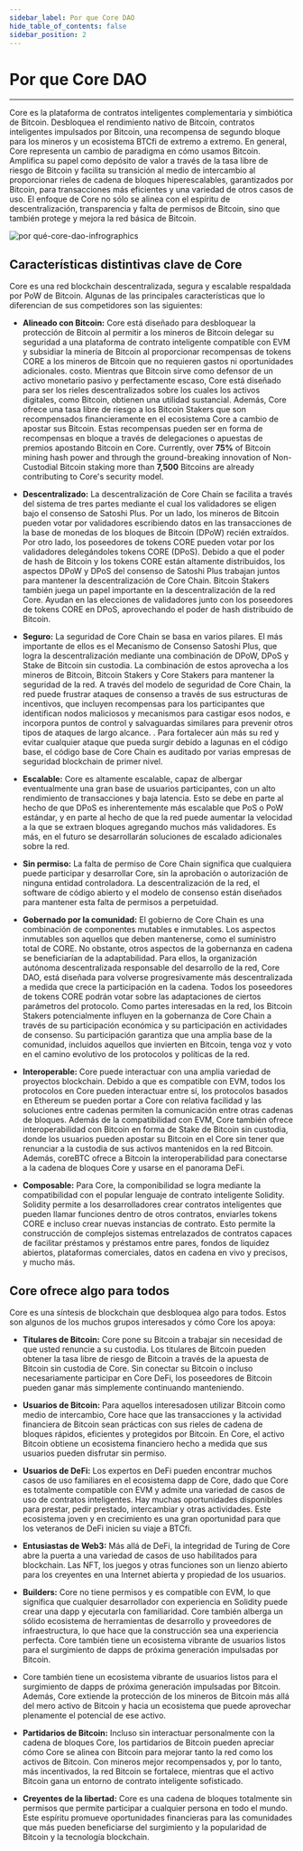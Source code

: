 ```yaml
---
sidebar_label: Por que Core DAO
hide_table_of_contents: false
sidebar_position: 2
---
```


# Por que Core DAO

---

Core es la plataforma de contratos inteligentes complementaria y simbiótica de Bitcoin. Desbloquea el rendimiento nativo de Bitcoin, contratos inteligentes impulsados ​​por Bitcoin, una recompensa de segundo bloque para los mineros y un ecosistema BTCfi de extremo a extremo. En general, Core representa un cambio de paradigma en cómo usamos Bitcoin. Amplifica su papel como depósito de valor a través de la tasa libre de riesgo de Bitcoin y facilita su transición al medio de intercambio al proporcionar rieles de cadena de bloques hiperescalables, garantizados por Bitcoin, para transacciones más eficientes y una variedad de otros casos de uso. El enfoque de Core no sólo se alinea con el espíritu de descentralización, transparencia y falta de permisos de Bitcoin, sino que también protege y mejora la red básica de Bitcoin.

![por qué-core-dao-infrographics](../../../static/img/Infographic.png)

## Características distintivas clave de Core

Core es una red blockchain descentralizada, segura y escalable respaldada por PoW de Bitcoin. Algunas de las principales características que lo diferencian de sus competidores son las siguientes:

- **Alineado con Bitcoin:** Core está diseñado para desbloquear la protección de Bitcoin al permitir a los mineros de Bitcoin delegar su seguridad a una plataforma de contrato inteligente compatible con EVM y subsidiar la minería de Bitcoin al proporcionar recompensas de tokens CORE a los mineros de Bitcoin que no requieren gastos ni oportunidades adicionales. costo. Mientras que Bitcoin sirve como defensor de un activo monetario pasivo y perfectamente escaso, Core está diseñado para ser los rieles descentralizados sobre los cuales los activos digitales, como Bitcoin, obtienen una utilidad sustancial. Además, Core ofrece una tasa libre de riesgo a los Bitcoin Stakers que son recompensados ​​financieramente en el ecosistema Core a cambio de apostar sus Bitcoin. Estas recompensas pueden ser en forma de recompensas en bloque a través de delegaciones o apuestas de premios apostando Bitcoin en Core. Currently, over **75%** of Bitcoin mining hash power and through the ground-breaking innovation of Non-Custodial Bitcoin staking more than **7,500** Bitcoins are already contributing to Core's security model.

- **Descentralizado:** La descentralización de Core Chain se facilita a través del sistema de tres partes mediante el cual los validadores se eligen bajo el consenso de Satoshi Plus. Por un lado, los mineros de Bitcoin pueden votar por validadores escribiendo datos en las transacciones de la base de monedas de los bloques de Bitcoin (DPoW) recién extraídos. Por otro lado, los poseedores de tokens CORE pueden votar por los validadores delegándoles tokens CORE (DPoS). Debido a que el poder de hash de Bitcoin y los tokens CORE están altamente distribuidos, los aspectos DPoW y DPoS del consenso de Satoshi Plus trabajan juntos para mantener la descentralización de Core Chain. Bitcoin Stakers también juega un papel importante en la descentralización de la red Core. Ayudan en las elecciones de validadores junto con los poseedores de tokens CORE en DPoS, aprovechando el poder de hash distribuido de Bitcoin.

- **Seguro:** La seguridad de Core Chain se basa en varios pilares. El más importante de ellos es el Mecanismo de Consenso Satoshi Plus, que logra la descentralización mediante una combinación de DPoW, DPoS y Stake de Bitcoin sin custodia. La combinación de estos aprovecha a los mineros de Bitcoin, Bitcoin Stakers y Core Stakers para mantener la seguridad de la red. A través del modelo de seguridad de Core Chain, la red puede frustrar ataques de consenso a través de sus estructuras de incentivos, que incluyen recompensas para los participantes que identifican nodos maliciosos y mecanismos para castigar esos nodos, e incorpora puntos de control y salvaguardas similares para prevenir otros tipos de ataques de largo alcance. . Para fortalecer aún más su red y evitar cualquier ataque que pueda surgir debido a lagunas en el código base, el código base de Core Chain es auditado por varias empresas de seguridad blockchain de primer nivel.

- **Escalable:** Core es altamente escalable, capaz de albergar eventualmente una gran base de usuarios participantes, con un alto rendimiento de transacciones y baja latencia. Esto se debe en parte al hecho de que DPoS es inherentemente más escalable que PoS o PoW estándar, y en parte al hecho de que la red puede aumentar la velocidad a la que se extraen bloques agregando muchos más validadores. Es más, en el futuro se desarrollarán soluciones de escalado adicionales sobre la red.

- **Sin permiso:** La falta de permiso de Core Chain significa que cualquiera puede participar y desarrollar Core, sin la aprobación o autorización de ninguna entidad controladora. La descentralización de la red, el software de código abierto y el modelo de consenso están diseñados para mantener esta falta de permisos a perpetuidad.

- **Gobernado por la comunidad:** El gobierno de Core Chain es una combinación de componentes mutables e inmutables. Los aspectos inmutables son aquellos que deben mantenerse, como el suministro total de CORE. No obstante, otros aspectos de la gobernanza en cadena se beneficiarían de la adaptabilidad. Para ellos, la organización autónoma descentralizada responsable del desarrollo de la red, Core DAO, está diseñada para volverse progresivamente más descentralizada a medida que crece la participación en la cadena. Todos los poseedores de tokens CORE podrán votar sobre las adaptaciones de ciertos parámetros del protocolo. Como partes interesadas en la red, los Bitcoin Stakers potencialmente influyen en la gobernanza de Core Chain a través de su participación económica y su participación en actividades de consenso. Su participación garantiza que una amplia base de la comunidad, incluidos aquellos que invierten en Bitcoin, tenga voz y voto en el camino evolutivo de los protocolos y políticas de la red.

- **Interoperable:** Core puede interactuar con una amplia variedad de proyectos blockchain. Debido a que es compatible con EVM, todos los protocolos en Core pueden interactuar entre sí, los protocolos basados ​​en Ethereum se pueden portar a Core con relativa facilidad y las soluciones entre cadenas permiten la comunicación entre otras cadenas de bloques. Además de la compatibilidad con EVM, Core también ofrece interoperabilidad con Bitcoin en forma de Stake de Bitcoin sin custodia, donde los usuarios pueden apostar su Bitcoin en el Core sin tener que renunciar a la custodia de sus activos mantenidos en la red Bitcoin. Además, coreBTC ofrece a Bitcoin la interoperabilidad para conectarse a la cadena de bloques Core y usarse en el panorama DeFi.

- **Composable:** Para Core, la componibilidad se logra mediante la compatibilidad con el popular lenguaje de contrato inteligente Solidity. Solidity permite a los desarrolladores crear contratos inteligentes que pueden llamar funciones dentro de otros contratos, enviarles tokens CORE e incluso crear nuevas instancias de contrato. Esto permite la construcción de complejos sistemas entrelazados de contratos capaces de facilitar préstamos y préstamos entre pares, fondos de liquidez abiertos, plataformas comerciales, datos en cadena en vivo y precisos, y mucho más.

## Core ofrece algo para todos

Core es una síntesis de blockchain que desbloquea algo para todos. Estos son algunos de los muchos grupos interesados ​​y cómo Core los apoya:

- **Titulares de Bitcoin:** Core pone su Bitcoin a trabajar sin necesidad de que usted renuncie a su custodia. Los titulares de Bitcoin pueden obtener la tasa libre de riesgo de Bitcoin a través de la apuesta de Bitcoin sin custodia de Core. Sin conectar su Bitcoin o incluso necesariamente participar en Core DeFi, los poseedores de Bitcoin pueden ganar más simplemente continuando manteniendo.

- **Usuarios de Bitcoin:** Para aquellos interesados ​​en utilizar Bitcoin como medio de intercambio, Core hace que las transacciones y la actividad financiera de Bitcoin sean prácticas con sus rieles de cadena de bloques rápidos, eficientes y protegidos por Bitcoin. En Core, el activo Bitcoin obtiene un ecosistema financiero hecho a medida que sus usuarios pueden disfrutar sin permiso.

- **Usuarios de DeFi:** Los expertos en DeFi pueden encontrar muchos casos de uso familiares en el ecosistema dapp de Core, dado que Core es totalmente compatible con EVM y admite una variedad de casos de uso de contratos inteligentes. Hay muchas oportunidades disponibles para prestar, pedir prestado, intercambiar y otras actividades. Este ecosistema joven y en crecimiento es una gran oportunidad para que los veteranos de DeFi inicien su viaje a BTCfi.

- **Entusiastas de Web3:** Más allá de DeFi, la integridad de Turing de Core abre la puerta a una variedad de casos de uso habilitados para blockchain. Las NFT, los juegos y otras funciones son un lienzo abierto para los creyentes en una Internet abierta y propiedad de los usuarios.

- **Builders:** Core no tiene permisos y es compatible con EVM, lo que significa que cualquier desarrollador con experiencia en Solidity puede crear una dapp y ejecutarla con familiaridad. Core también alberga un sólido ecosistema de herramientas de desarrollo y proveedores de infraestructura, lo que hace que la construcción sea una experiencia perfecta. Core también tiene un ecosistema vibrante de usuarios listos para el surgimiento de dapps de próxima generación impulsadas por Bitcoin.

- Core también tiene un ecosistema vibrante de usuarios listos para el surgimiento de dapps de próxima generación impulsadas por Bitcoin. Además, Core extiende la protección de los mineros de Bitcoin más allá del mero activo de Bitcoin y hacia un ecosistema que puede aprovechar plenamente el potencial de ese activo.

- **Partidarios de Bitcoin:** Incluso sin interactuar personalmente con la cadena de bloques Core, los partidarios de Bitcoin pueden apreciar cómo Core se alinea con Bitcoin para mejorar tanto la red como los activos de Bitcoin. Con mineros mejor recompensados ​​y, por lo tanto, más incentivados, la red Bitcoin se fortalece, mientras que el activo Bitcoin gana un entorno de contrato inteligente sofisticado.

- **Creyentes de la libertad:** Core es una cadena de bloques totalmente sin permisos que permite participar a cualquier persona en todo el mundo. Este espíritu promueve oportunidades financieras para las comunidades que más pueden beneficiarse del surgimiento y la popularidad de Bitcoin y la tecnología blockchain.
